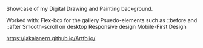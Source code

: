 Showcase of my Digital Drawing and Painting background. 

Worked with:
Flex-box for the gallery
Psuedo-elements such as ::before and ::after
Smooth-scroll on desktop
Responsive design
Mobile-First Design

https://jakalanern.github.io/Artfolio/
